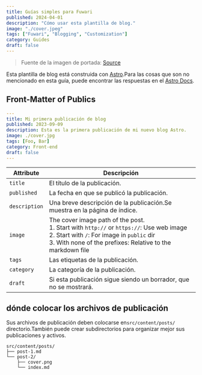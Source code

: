 ```yaml
---
title: Guías simples para Fuwari
published: 2024-04-01
description: "Cómo usar esta plantilla de blog."
image: "./cover.jpeg"
tags: ["Fuwari", "Blogging", "Customization"]
category: Guides
draft: false
---
```


> Fuente de la imagen de portada: [Source](https://image.civitai.com/xG1nkqKTMzGDvpLrqFT7WA/208fc754-890d-4adb-9753-2c963332675d/width=2048/01651-1456859105-(colour_1.5),girl,_Blue,yellow,green,cyan,purple,red,pink,_best,8k,UHD,masterpiece,male%20focus,%201boy,gloves,%20ponytail,%20long%20hair,.jpeg)

Esta plantilla de blog está construida con [Astro](https://astro.build/).Para las cosas que son no mencionado en esta guía, puede encontrar las respuestas en el [Astro Docs](https://docs.astro.build/).

## Front-Matter of Publics

```yaml
---
title: Mi primera publicación de blog
published: 2023-09-09
description: Esta es la primera publicación de mi nuevo blog Astro.
image: ./cover.jpg
tags: [Foo, Bar]
category: Front-end
draft: false
---
```

| Attribute     | Descripción                                                                                                                                                                                               |
|---------------|-------------------------------------------------------------------------------------------------------------------------------------------------------------------------------------------------------------|
| `title`       |El título de la publicación.                                                                                                                                                                      |
| `published`   | La fecha en que se publicó la publicación.                                                                                                                                                               |
| `description` | Una breve descripción de la publicación.Se muestra en la página de índice.                                                                                                                                    |
| `image`       | The cover image path of the post.<br/>1. Start with `http://` or `https://`: Use web image<br/>2. Start with `/`: For image in `public` dir<br/>3. With none of the prefixes: Relative to the markdown file |
| `tags`        | Las etiquetas de la publicación.                                                                                                                                                                      |
| `category`    | La categoría de la publicación.                                                                                                                                                                   |
| `draft`        | Si esta publicación sigue siendo un borrador, que no se mostrará.                                                                                                                                                   |

## dónde colocar los archivos de publicación



Sus archivos de publicación deben colocarse en`src/content/posts/` directorio.También puede crear subdirectorios para organizar mejor sus publicaciones y activos.

```
src/content/posts/
├── post-1.md
└── post-2/
    ├── cover.png
    └── index.md
```
